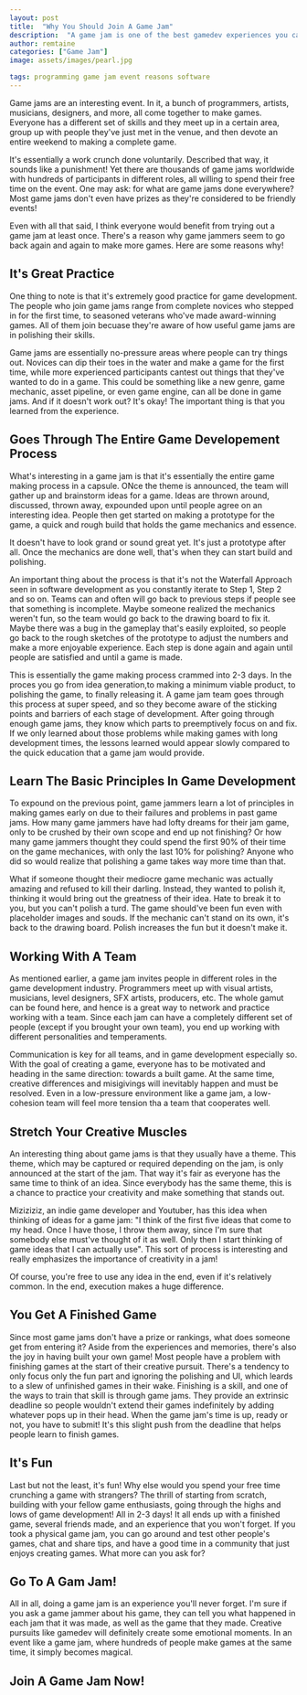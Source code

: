 ```yaml
---
layout: post
title:  "Why You Should Join A Game Jam"
description:  "A game jam is one of the best gamedev experiences you can have! Here's why you should join one!"
author: remtaine
categories: ["Game Jam"]
image: assets/images/pearl.jpg

tags: programming game jam event reasons software
---
```


Game jams are an interesting event. In it, a bunch of programmers, artists, musicians, designers, and more, all come together to make games. Everyone has a different set of skills and they meet up in a certain area, group up with people they've just met in the venue, and then devote an entire weekend to making a complete game.

It's essentially a work crunch done voluntarily. Described that way, it sounds like a punishment! Yet there are thousands of game jams worldwide with hundreds of participants in different roles, all willing to spend their free time on the event. One may ask: for what are game jams done everywhere? Most game jams don't even have prizes as they're considered to be friendly events!

Even with all that said, I think everyone would benefit from trying out a game jam at least once. There's a reason why game jammers seem to go back again and again to make more games. Here are some reasons why!

## It's Great Practice

One thing to note is that it's extremely good practice for game development. The people who join game jams range from complete novices who stepped in for the first time, to seasoned veterans who've made award-winning games. All of them join becuase they're aware of how useful game jams are in polishing their skills.

Game jams are essentially no-pressure areas where people can try things out. Novices can dip their toes in the water and make a game for the first time, while more experienced participants cantest out things that they've wanted to do in a game. This could be something like a new genre, game mechanic, asset pipeline, or even game engine, can all be done in game jams. And if it doesn't work out? It's okay! The important thing is that you learned from the experience.

## Goes Through The Entire Game Developement Process

What's interesting in a game jam is that it's essentially the entire game making process in a capsule. ONce the theme is announced, the team will gather up and brainstorm ideas for a game. Ideas are thrown around, discussed, thrown away, expounded upon until people agree on an interesting idea. People then get started on making a prototype for the game, a quick and rough build that holds the game mechanics and essence.

It doesn't have to look grand or sound great yet. It's just a prototype after all. Once the mechanics are done well, that's when they can start build and polishing.

An important thing about the process is that it's not the Waterfall Approach seen in software development as you constantly iterate to Step 1, Step 2 and so on. Teams can and often will go back to previous steps if people see that something is incomplete. Maybe someone realized the mechanics weren't fun, so the team would go back to the drawing board to fix it. Maybe there was a bug in the gameplay that's easily exploited, so people go back to the rough sketches of the prototype to adjust the numbers and make a more enjoyable experience. Each step is done again and again until people are satisfied and until a game is made.

This is essentially the game making process crammed into 2-3 days. In the proces you go from idea generation,to making a minimum viable product, to polishing the game, to finally releasing it. A game jam team goes through this process at super speed, and so they become aware of the sticking points and barriers of each stage of development. After going through enough game jams, they know which parts to preemptively focus on and fix. If we only learned about those problems while making games with long development times, the lessons learned would appear slowly compared to the quick education that a game jam would provide.

## Learn The Basic Principles In Game Development

To expound on the previous point, game jammers learn a lot of principles in making games early on due to their failures and problems in past game jams. How many game jammers have had lofty dreams for their jam game, only to be crushed by their own scope and end up not finishing? Or how many game jammers thought they could spend the first 90% of their time on the game mechanices, with only the last 10% for polishing? Anyone who did so would realize that polishing a game takes way more time than that. 

What if someone thought their mediocre game mechanic was actually amazing and refused to kill their darling. Instead, they wanted to polish it, thinking it would bring out the greatness of their idea. Hate to break it to you, but you can't polish a turd. The game should've been fun even with placeholder images and souds. If the mechanic can't stand on its own, it's back to the drawing board. Polish increases the fun but it doesn't make it.

## Working With A Team

As mentioned earlier, a game jam invites people in different roles in the game development industry. Programmers meet up with visual artists, musicians, level designers, SFX artists, producers, etc. The whole gamut can be found here, and hence is a great way to network and practice working with a team. Since each jam can have a completely different set of people (except if you brought your own team), you end up working with different personalities and temperaments.

Communication is key for all teams, and in game development especially so. With the goal of creating a game, everyone has to be motivated and heading in the same direction: towards a built game. At the same time, creative differences and misigivings will inevitably happen and must be resolved. Even in a low-pressure environment like a game jam, a low-cohesion team will feel more tension tha a team that cooperates well.

## Stretch Your Creative Muscles

An interesting thing about game jams is that they usually have a theme. This theme, which may be captured or required depending on the jam, is only announced at the start of the jam. That way it's fair as everyone has the same time to think of an idea. Since everybody has the same theme, this is a chance to practice your creativity and make something that stands out.

Miziziziz, an indie game developer and Youtuber, has this idea when thinking of ideas for a game jam: "I think of the first five ideas that come to my head. Once I have those, I throw them away, since I'm sure that somebody else must've thought of it as well. Only then I start thinking of game ideas that I can actually use". This sort of process is interesting and really emphasizes the importance of creativity in a jam!

Of course, you're free to use any idea in the end, even if it's relatively common. In the end, execution makes a huge difference.

## You Get A Finished Game

Since most game jams don't have a prize or rankings, what does someone get from entering it? Aside from the experiences and memories, there's also the joy in having built your own game!  Most people have a problem with finishing games at the start of their creative pursuit. There's a tendency to only focus only the fun part and ignoring the polishing and UI, which leards to a slew of unfinished games in their wake. Finishing is a skill, and one of the ways to train that skill is through game jams. They provide an extrinsic deadline so people wouldn't extend their games indefinitely by adding whatever pops up in their head. When the game jam's time is up, ready or not, you have to submit! It's this slight push from the deadline that helps people learn to finish games.

## It's Fun

Last but not the least, it's fun! Why else would you spend your free time crunching a game with strangers? The thrill of starting from scratch, building with your fellow game enthusiasts, going through the highs and lows of game development! All in 2-3 days! It all ends up with a finished game, several friends made, and an experience that you won't forget. If you took a physical game jam, you can go around and test other people's games, chat and share tips, and have a good time in a community that just enjoys creating games. What more can you ask for?

## Go To A Gam Jam!

All in all, doing a game jam is an experience you'll never forget. I'm sure if you ask a game jammer about his game, they can tell you what happened in each jam that it was made, as well as the game that they made. Creative pursuits like gamedev will definitely create some emotional moments. In an event like a game jam, where hundreds of people make games at the same time, it simply becomes magical.

## Join A Game Jam Now!